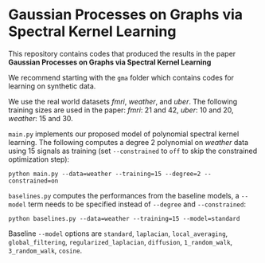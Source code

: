 # Gaussian Processes on Graphs via Spectral Kernel Learning

This repository contains codes that produced the results in the paper **Gaussian Processes on Graphs via Spectral Kernel Learning**
<!--
<a href="https://arxiv.org/abs/2006.07361" target="_blank">Gaussian Processes on Graphs via Spectral Kernel Learning</a>.
-->

We recommend starting with the <code>gma</code> folder which contains codes for learning on synthetic data.

We use the real world datasets *fmri*, *weather*, and *uber*. The following training sizes are used in the paper: *fmri*: 21 and 42, *uber*: 10 and 20, *weather*: 15 and 30.

<code>main.py</code> implements our proposed model of polynomial spectral kernel learning. The following computes a degree 2 polynomial on *weather* data using 15 signals as training (set <code>--constrained</code> to <code>off</code> to skip the constrained optimization step):

```
python main.py --data=weather --training=15 --degree=2 --constrained=on
```
<code>baselines.py</code> computes the performances from the baseline models, a <code>--model</code> term needs to be specified instead of <code>--degree</code> and <code>--constrained</code>:

```
python baselines.py --data=weather --training=15 --model=standard
```
Baseline <code>--model</code> options are <code>standard</code>, <code>laplacian</code>, <code>local_averaging</code>, <code>global_filtering</code>, <code>regularized_laplacian</code>, <code>diffusion</code>, <code>1_random_walk</code>, <code>3_random_walk</code>, <code>cosine</code>.
